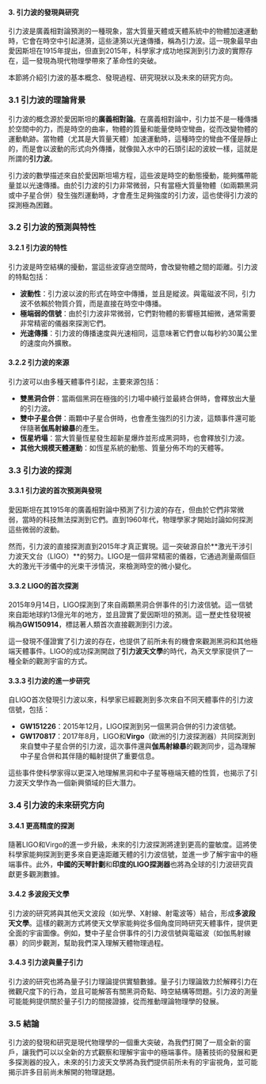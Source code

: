 #### 3. 引力波的發現與研究

引力波是廣義相對論預測的一種現象，當大質量天體或天體系統中的物體加速運動時，它會在時空中引起漣漪，這些漣漪以光速傳播，稱為引力波。這一現象最早由愛因斯坦在1915年提出，但直到2015年，科學家才成功地探測到引力波的實際存在，這一發現為現代物理學帶來了革命性的突破。

本節將介紹引力波的基本概念、發現過程、研究現狀以及未來的研究方向。

### 3.1 引力波的理論背景

引力波的概念源於愛因斯坦的**廣義相對論**。在廣義相對論中，引力並不是一種傳播於空間中的力，而是時空的曲率，物體的質量和能量使時空彎曲，從而改變物體的運動軌跡。當物體（尤其是大質量天體）加速運動時，這種時空的彎曲不僅是靜止的，而是會以波動的形式向外傳播，就像拋入水中的石頭引起的波紋一樣，這就是所謂的**引力波**。

引力波的數學描述來自於愛因斯坦場方程，這些波是時空的動態擾動，能夠攜帶能量並以光速傳播。由於引力波的引力非常微弱，只有當極大質量物體（如兩顆黑洞或中子星合併）發生強烈運動時，才會產生足夠強度的引力波，這也使得引力波的探測極為困難。

### 3.2 引力波的預測與特性

#### 3.2.1 引力波的特性

引力波是時空結構的擾動，當這些波穿過空間時，會改變物體之間的距離。引力波的特點包括：
- **波動性**：引力波以波的形式在時空中傳播，並且是縱波。與電磁波不同，引力波不依賴於物質介質，而是直接在時空中傳播。
- **極端弱的信號**：由於引力波非常微弱，它們對物體的影響極其細微，通常需要非常精密的儀器來探測它們。
- **光速傳播**：引力波的傳播速度與光速相同，這意味著它們會以每秒約30萬公里的速度向外擴散。

#### 3.2.2 引力波的來源

引力波可以由多種天體事件引起，主要來源包括：
- **雙黑洞合併**：當兩個黑洞在極強的引力場中繞行並最終合併時，會釋放出大量的引力波。
- **雙中子星合併**：兩顆中子星合併時，也會產生強烈的引力波，這類事件還可能伴隨著**伽馬射線暴**的產生。
- **恆星坍塌**：當大質量恆星發生超新星爆炸並形成黑洞時，也會釋放引力波。
- **其他大規模天體運動**：如恆星系統的動態、質量分佈不均的天體等。

### 3.3 引力波的探測

#### 3.3.1 引力波的首次預測與發現

愛因斯坦在其1915年的廣義相對論中預測了引力波的存在，但由於它們非常微弱，當時的科技無法探測到它們。直到1960年代，物理學家才開始討論如何探測這些微弱的波動。

然而，引力波的直接探測直到2015年才真正實現。這一突破源自於**激光干涉引力波天文台（LIGO）**的努力。LIGO是一個非常精密的儀器，它通過測量兩個巨大的激光干涉儀中的光束干涉情況，來檢測時空的微小變化。

#### 3.3.2 LIGO的首次探測

2015年9月14日，LIGO探測到了來自兩顆黑洞合併事件的引力波信號。這一信號來自距地球約13億光年的地方，並且證實了愛因斯坦的預測。這一歷史性發現被稱為**GW150914**，標誌著人類首次直接觀測到引力波。

這一發現不僅證實了引力波的存在，也提供了前所未有的機會來觀測黑洞和其他極端天體事件。LIGO的成功探測開啟了**引力波天文學**的時代，為天文學家提供了一種全新的觀測宇宙的方式。

#### 3.3.3 引力波的進一步研究

自LIGO首次發現引力波以來，科學家已經觀測到多次來自不同天體事件的引力波信號，包括：
- **GW151226**：2015年12月，LIGO探測到另一個黑洞合併的引力波信號。
- **GW170817**：2017年8月，LIGO和**Virgo**（歐洲的引力波探測器）共同探測到來自雙中子星合併的引力波，這次事件還與**伽馬射線暴**的觀測同步，這為理解中子星合併和其伴隨的輻射提供了重要信息。

這些事件使科學家得以更深入地理解黑洞和中子星等極端天體的性質，也揭示了引力波天文學作為一個新興領域的巨大潛力。

### 3.4 引力波的未來研究方向

#### 3.4.1 更高精度的探測

隨著LIGO和Virgo的進一步升級，未來的引力波探測將達到更高的靈敏度。這將使科學家能夠探測到更多來自更遠距離天體的引力波信號，並進一步了解宇宙中的極端事件。此外，**中國的天琴計劃**和**印度的LIGO探測器**也將為全球的引力波研究貢獻更多觀測數據。

#### 3.4.2 多波段天文學

引力波的研究將與其他天文波段（如光學、X射線、射電波等）結合，形成**多波段天文學**。這樣的觀測方式將使天文學家能夠從多個角度同時研究天體事件，提供更全面的宇宙圖像。例如，雙中子星合併事件的引力波信號與電磁波（如伽馬射線暴）的同步觀測，幫助我們深入理解天體物理過程。

#### 3.4.3 引力波與量子引力

引力波的研究也將為量子引力理論提供實驗數據。量子引力理論致力於解釋引力在微觀尺度下的行為，並且可能解答有關黑洞奇點、時空結構等問題。引力波的測量可能能夠提供關於量子引力的間接證據，從而推動理論物理學的發展。

### 3.5 結論

引力波的發現和研究是現代物理學的一個重大突破，為我們打開了一扇全新的窗戶，讓我們可以以全新的方式觀察和理解宇宙中的極端事件。隨著技術的發展和更多探測器的投入，未來的引力波天文學將為我們提供前所未有的宇宙視角，並可能揭示許多目前尚未解開的物理謎題。